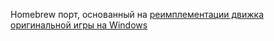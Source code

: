 Homebrew порт, основанный на [реимплементации движка оригинальной игры на Windows](https://www.gamesrevival.ru/games/Bermuda_Syndrome/Bermuda_Syndrome_SDL/) 